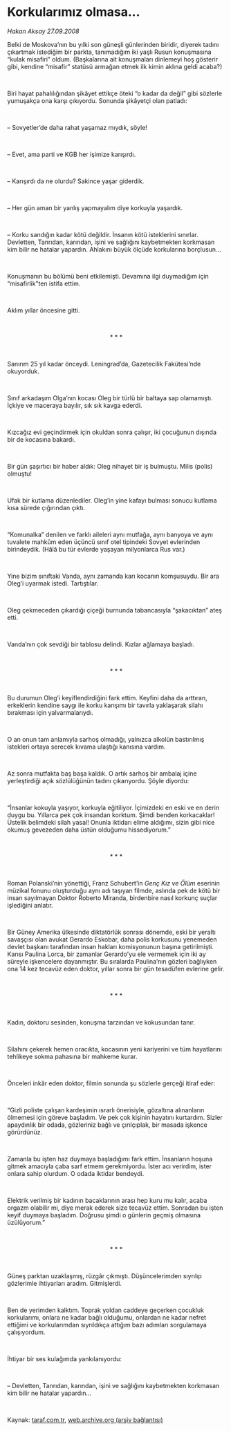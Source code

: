 # Korkularımız olmasa...

*Hakan Aksay 27.09.2008*

<div class="taraf_structure_2col_1zq">
<div class="margen_n">



 <p></p><p>Belki de Moskova’nın bu yılki son güneşli günlerinden biridir, diyerek tadını çıkartmak istediğim bir parkta, tanımadığım iki yaşlı Rusun konuşmasına “kulak misafiri” oldum. (Başkalarına ait konuşmaları dinlemeyi hoş gösterir gibi, kendine “misafir” statüsü armağan etmek ilk kimin aklına geldi acaba?)</p><br/>
<p>Biri hayat pahalılığından şikâyet ettikçe öteki “o kadar da değil” gibi sözlerle yumuşakça ona karşı çıkıyordu. Sonunda şikâyetçi olan patladı:</p><i><br/>
</i><p>– Sovyetler’de daha rahat yaşamaz mıydık, söyle!</p><br/>
<p>– Evet, ama parti ve KGB her işimize karışırdı.</p><br/>
<p>– Karışırdı da ne olurdu? Sakince yaşar giderdik.</p><br/>
<p>– Her gün aman bir yanlış yapmayalım diye korkuyla yaşardık.</p><br/>
<p>– Korku sandığın kadar kötü değildir. İnsanın kötü isteklerini sınırlar. Devletten, Tanrıdan, karından, işini ve sağlığını kaybetmekten korkmasan kim bilir ne hatalar yapardın. Ahlakını büyük ölçüde korkularına borçlusun...</p><br/>
<p>Konuşmanın bu bölümü beni etkilemişti. Devamına ilgi duymadığım için “misafirlik”ten istifa ettim. </p><br/>
<p>Aklım yıllar öncesine gitti.</p><br/>
<p align="center">* * *</p><br/>
<p>Sanırım 25 yıl kadar önceydi. Leningrad’da, Gazetecilik Fakütesi’nde okuyorduk. </p><br/>
<p>Sınıf arkadaşım Olga’nın kocası Oleg bir türlü bir baltaya sap olamamıştı. İçkiye ve maceraya bayılır, sık sık kavga ederdi.</p><br/>
<p>Kızcağız evi geçindirmek için okuldan sonra çalışır, iki çocuğunun dışında bir de kocasına bakardı. </p><br/>
<p>Bir gün şaşırtıcı bir haber aldık: Oleg nihayet bir iş bulmuştu. Milis (polis) olmuştu! </p><br/>
<p>Ufak bir kutlama düzenlediler. Oleg’in yine kafayı bulması sonucu kutlama kısa sürede çığırından çıktı. </p><br/>
<p>“Komunalka” denilen ve farklı aileleri aynı mutfağa, aynı banyoya ve aynı tuvalete mahkûm eden üçüncü sınıf otel tipindeki Sovyet evlerinden birindeydik. (Hâlâ bu tür evlerde yaşayan milyonlarca Rus var.) </p><br/>
<p>Yine bizim sınıftaki Vanda, aynı zamanda karı kocanın komşusuydu. Bir ara Oleg’i uyarmak istedi. Tartıştılar. </p><br/>
<p>Oleg çekmeceden çıkardığı çiçeği burnunda tabancasıyla “şakacıktan” ateş etti. </p><br/>
<p>Vanda’nın çok sevdiği bir tablosu delindi. Kızlar ağlamaya başladı.</p><br/>
<p align="center">* * *</p><br/>
<p>Bu durumun Oleg’i keyiflendirdiğini fark ettim. Keyfini daha da arttıran, erkeklerin kendine saygı ile korku karışımı bir tavırla yaklaşarak silahı bırakması için yalvarmalarıydı. </p><br/>
<p>O an onun tam anlamıyla sarhoş olmadığı, yalnızca alkolün bastırılmış istekleri ortaya serecek kıvama ulaştığı kanısına vardım. </p><br/>
<p>Az sonra mutfakta baş başa kaldık. O artık sarhoş bir ambalaj içine yerleştirdiği açık sözlülüğünün tadını çıkarıyordu. Şöyle diyordu: </p><i><br/>
</i><p>“İnsanlar kokuyla yaşıyor, korkuyla eğitiliyor. İçimizdeki en eski ve en derin duygu bu. Yıllarca pek çok insandan korktum. Şimdi benden korkacaklar! Üstelik belimdeki silah yasal! Onunla iktidarı elime aldığımı, sizin gibi nice okumuş gevezeden daha üstün olduğumu hissediyorum.”</p><br/>
<p align="center">* * *</p><br/>
<p>Roman Polanski’nin yönettiği, Franz Schubert’in <i>Genç Kız ve Ölüm</i> eserinin müzikal fonunu oluşturduğu aynı adı taşıyan filmde, aslında pek de kötü bir insan sayılmayan Doktor Roberto Miranda, birdenbire nasıl korkunç suçlar işlediğini anlatır.</p><br/>
<p>Bir Güney Amerika ülkesinde diktatörlük sonrası dönemde, eski bir yeraltı savaşçısı olan avukat Gerardo Eskobar, daha polis korkusunu yenemeden devlet başkanı tarafından insan hakları komisyonunun başına getirilmişti. Karısı Paulina Lorca, bir zamanlar Gerardo’yu ele vermemek için iki ay süreyle işkencelere dayanmıştır. Bu sıralarda Paulina’nın gözleri bağlıyken ona 14 kez tecavüz eden doktor, yıllar sonra bir gün tesadüfen evlerine gelir.</p><br/>
<p align="center">* * *</p><br/>
<p>Kadın, doktoru sesinden, konuşma tarzından ve kokusundan tanır. </p><br/>
<p>Silahını çekerek hemen oracıkta, kocasının yeni kariyerini ve tüm hayatlarını tehlikeye sokma pahasına bir mahkeme kurar. </p><br/>
<p>Önceleri inkâr eden doktor, filmin sonunda şu sözlerle gerçeği itiraf eder:</p><i><br/>
</i><p>“Gizli poliste çalışan kardeşimin ısrarlı önerisiyle, gözaltına alınanların ölmemesi için göreve başladım. Ve pek çok kişinin hayatını kurtardım. Sizler apaydınlık bir odada, gözleriniz bağlı ve çırılçıplak, bir masada işkence görürdünüz.</p><br/>
<p>Zamanla bu işten haz duymaya başladığımı fark ettim. İnsanların hoşuna gitmek amacıyla çaba sarf etmem gerekmiyordu. İster acı verirdim, ister onlara sahip olurdum. O odada iktidar bendeydi. </p><br/>
<p>Elektrik verilmiş bir kadının bacaklarının arası hep kuru mu kalır, acaba orgazm olabilir mi, diye merak ederek size tecavüz ettim. Sonradan bu işten keyif duymaya başladım. Doğrusu şimdi o günlerin geçmiş olmasına üzülüyorum.” </p><br/>
<p align="center">* * *</p><br/>
<p>Güneş parktan uzaklaşmış, rüzgâr çıkmıştı. Düşüncelerimden sıyrılıp gözlerimle ihtiyarları aradım. Gitmişlerdi. </p><br/>
<p>Ben de yerimden kalktım. Toprak yoldan caddeye geçerken çocukluk korkularımı, onlara ne kadar bağlı olduğumu, onlardan ne kadar nefret ettiğimi ve korkularımdan sıyrıldıkça attığım bazı adımları sorgulamaya çalışıyordum.</p><br/>
<p>İhtiyar bir ses kulağımda yankılanıyordu:</p><i><br/>
</i><p>– Devletten, Tanrıdan, karından, işini ve sağlığını kaybetmekten korkmasan kim bilir ne hatalar yapardın...</p>

<br/>


<div id="taraf_not">
</div>

</div>


</div>

Kaynak: [taraf.com.tr](http://www.taraf.com.tr:80/makale/2057.htm), [web.archive.org (arşiv bağlantısı)](http://web.archive.org/web/20081022001253/http://www.taraf.com.tr:80/makale/2057.htm)
